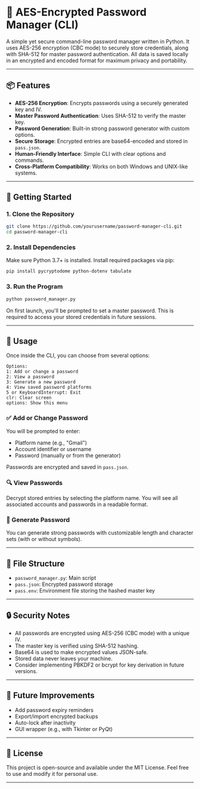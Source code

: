 # 🔐 AES-Encrypted Password Manager (CLI)

A simple yet secure command-line password manager written in Python. It uses AES-256 encryption (CBC mode) to securely store credentials, along with SHA-512 for master password authentication. All data is saved locally in an encrypted and encoded format for maximum privacy and portability.

---

## 📦 Features

- **AES-256 Encryption**: Encrypts passwords using a securely generated key and IV.
- **Master Password Authentication**: Uses SHA-512 to verify the master key.
- **Password Generation**: Built-in strong password generator with custom options.
- **Secure Storage**: Encrypted entries are base64-encoded and stored in `pass.json`.
- **Human-Friendly Interface**: Simple CLI with clear options and commands.
- **Cross-Platform Compatibility**: Works on both Windows and UNIX-like systems.

---

## 🚀 Getting Started

### 1. Clone the Repository

```bash
git clone https://github.com/yourusername/password-manager-cli.git
cd password-manager-cli
```

### 2. Install Dependencies

Make sure Python 3.7+ is installed. Install required packages via pip:

```bash
pip install pycryptodome python-dotenv tabulate
```

### 3. Run the Program

```bash
python password_manager.py
```

On first launch, you'll be prompted to set a master password. This is required to access your stored credentials in future sessions.

---

## 🔧 Usage

Once inside the CLI, you can choose from several options:

```
Options:
1: Add or change a password
2: View a password
3: Generate a new password
4: View saved password platforms
5 or KeyboardInterrupt: Exit
clr: Clear screen
options: Show this menu
```

### ✅ Add or Change Password

You will be prompted to enter:
- Platform name (e.g., "Gmail")
- Account identifier or username
- Password (manually or from the generator)

Passwords are encrypted and saved in `pass.json`.

### 🔍 View Passwords

Decrypt stored entries by selecting the platform name. You will see all associated accounts and passwords in a readable format.

### 🔐 Generate Password

You can generate strong passwords with customizable length and character sets (with or without symbols).

---

## 📁 File Structure

- `password_manager.py`: Main script
- `pass.json`: Encrypted password storage
- `pass.env`: Environment file storing the hashed master key

---

## 🔒 Security Notes

- All passwords are encrypted using AES-256 (CBC mode) with a unique IV.
- The master key is verified using SHA-512 hashing.
- Base64 is used to make encrypted values JSON-safe.
- Stored data never leaves your machine.
- Consider implementing PBKDF2 or bcrypt for key derivation in future versions.

---

## 🧠 Future Improvements

- Add password expiry reminders
- Export/import encrypted backups
- Auto-lock after inactivity
- GUI wrapper (e.g., with Tkinter or PyQt)

---

## 📝 License

This project is open-source and available under the MIT License. Feel free to use and modify it for personal use.

---
